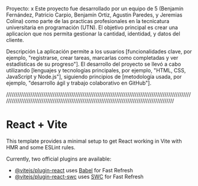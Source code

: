 Proyecto: x Este proyecto fue desarrollado por un equipo de 5 (Benjamín Fernández, Patricio Carpio, Benjamín Ortiz, Agustin Paredes, y Jeremias Colina) como parte de las practicas profesionales en la tecnicatura universitaria en programación (UTN). El objetivo principal es crear una aplicacíon que nos permita gestionar la cantidad, identidad, y datos del cliente.

Descripción La aplicación permite a los usuarios [funcionalidades clave, por ejemplo, "registrarse, crear tareas, marcarlas como completadas y ver estadísticas de su progreso"]. El desarrollo del proyecto se llevó a cabo utilizando [lenguajes y tecnologías principales, por ejemplo, "HTML, CSS, JavaScript y Node.js"], siguiendo principios de [metodología usada, por ejemplo, "desarrollo ágil y trabajo colaborativo en GitHub"].


/////////////////////////////////////////////////////////////////////////////////////////////////////////////////////////////////////////////////////////////////////////////////////////////


# React + Vite

This template provides a minimal setup to get React working in Vite with HMR and some ESLint rules.

Currently, two official plugins are available:

- [@vitejs/plugin-react](https://github.com/vitejs/vite-plugin-react/blob/main/packages/plugin-react/README.md) uses [Babel](https://babeljs.io/) for Fast Refresh
- [@vitejs/plugin-react-swc](https://github.com/vitejs/vite-plugin-react-swc) uses [SWC](https://swc.rs/) for Fast Refresh
